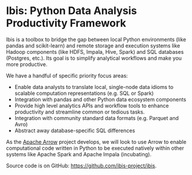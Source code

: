 # Ibis: Python Data Analysis Productivity Framework

Ibis is a toolbox to bridge the gap between local Python environments (like
pandas and scikit-learn) and remote storage and execution systems like Hadoop
components (like HDFS, Impala, Hive, Spark) and SQL databases (Postgres,
etc.). Its goal is to simplify analytical workflows and make you more
productive.

We have a handful of specific priority focus areas:

- Enable data analysts to translate local, single-node data idioms to scalable
  computation representations (e.g. SQL or Spark)
- Integration with pandas and other Python data ecosystem components
- Provide high level analytics APIs and workflow tools to enhance productivity
  and streamline common or tedious tasks.
- Integration with community standard data formats (e.g. Parquet and Avro)
- Abstract away database-specific SQL differences

As the [Apache Arrow](http://arrow.apache.org/) project develops, we will
look to use Arrow to enable computational code written in Python to be executed
natively within other systems like Apache Spark and Apache Impala (incubating).

Source code is on GitHub: <https://github.com/ibis-project/ibis>.
